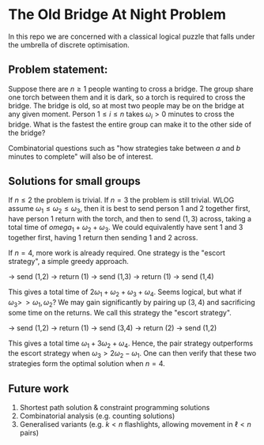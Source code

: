 # The Old Bridge At Night Problem

In this repo we are concerned with a classical logical puzzle that falls under the umbrella of discrete optimisation. 

## Problem statement: 

Suppose there are $n \geq 1$ people wanting to cross a bridge. The group share one torch between them and it is dark, so a torch is required to cross the bridge. The bridge is old, so at most two people may be on the bridge at any given moment. Person $1 \leq i \leq n$ takes $\omega_i > 0$ minutes to cross the bridge. What is the fastest the entire group can make it to the other side of the bridge? 

Combinatorial questions such as "how strategies take between $a$ and $b$ minutes to complete" will also be of interest. 

## Solutions for small groups

If $n \leq 2$ the problem is trivial. If $n = 3$ the problem is still trivial. WLOG assume $\omega_1 \leq \omega_2 \leq \omega_3$, 
then it is best to send person $1$ and $2$ together first, have person $1$ return with the torch, and then to send 
$(1,3)$ across, taking a total time of $omega_1 + \omega_2 + \omega_3$. We could equivalently have sent $1$ and $3$ together first, having $1$ return then sending $1$ and $2$ across. 

If $n=4$, more work is already required. One strategy is the "escort strategy", a simple greedy approach. 

-> send (1,2) 
-> return (1)
-> send (1,3) 
-> return (1)
-> send (1,4)

This gives a total time of $2\omega_1 + \omega_2 + \omega_3 + \omega_4$. Seems logical, but what if $\omega_3 > \! \! > \omega_1, \omega_2$? We may gain significantly by pairing up $(3,4)$ and sacrificing some time on the returns. We call this strategy the "escort strategy". 

-> send (1,2)
-> return (1)
-> send (3,4)
-> return (2)
-> send (1,2)

This gives a total time $\omega_1 + 3\omega_2 + \omega_4$. Hence, the pair strategy outperforms the escort strategy when $\omega_3 > 2\omega_2 - \omega_1$. One can then verify that these two strategies form the optimal solution when $n=4$. 

## Future work

1. Shortest path solution & constraint programming solutions
2. Combinatorial analysis (e.g. counting solutions)
3. Generalised variants (e.g. $k < n$ flashlights, allowing movement in $\ell < n$ pairs)